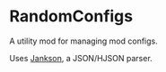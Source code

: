 # RandomConfigs

A utility mod for managing mod configs.

Uses [Jankson](https://github.com/falkreon/Jankson), a JSON/HJSON parser.
